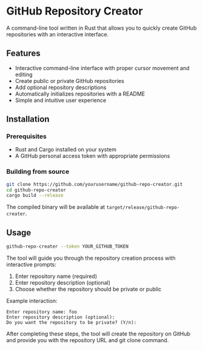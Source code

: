 # GitHub Repository Creator

A command-line tool written in Rust that allows you to quickly create GitHub repositories with an interactive interface.

## Features

- Interactive command-line interface with proper cursor movement and editing
- Create public or private GitHub repositories
- Add optional repository descriptions
- Automatically initializes repositories with a README
- Simple and intuitive user experience

## Installation

### Prerequisites

- Rust and Cargo installed on your system
- A GitHub personal access token with appropriate permissions

### Building from source

```bash
git clone https://github.com/yourusername/github-repo-creator.git
cd github-repo-creator
cargo build --release
```

The compiled binary will be available at `target/release/github-repo-creater`.

## Usage

```bash
github-repo-creater --token YOUR_GITHUB_TOKEN
```

The tool will guide you through the repository creation process with interactive prompts:

1. Enter repository name (required)
2. Enter repository description (optional)
3. Choose whether the repository should be private or public

Example interaction:
```
Enter repository name: foo
Enter repository description (optional):
Do you want the repository to be private? (Y/n):
```

After completing these steps, the tool will create the repository on GitHub and provide you with the repository URL and git clone command.